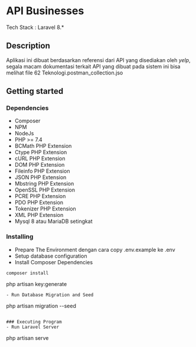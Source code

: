 # API Businesses
Tech Stack : Laravel 8.*

## Description
Aplikasi ini dibuat berdasarkan referensi dari API yang disediakan oleh *yelp*, segala macam dokumentasi terkait API yang dibuat pada sistem ini bisa melihat file 62 Teknologi.postman_collection.jso

## Getting started
### Dependencies
- Composer
- NPM
- NodeJs
- PHP >= 7.4
- BCMath PHP Extension
- Ctype PHP Extension
- cURL PHP Extension
- DOM PHP Extension
- Fileinfo PHP Extension
- JSON PHP Extension
- Mbstring PHP Extension
- OpenSSL PHP Extension
- PCRE PHP Extension
- PDO PHP Extension
- Tokenizer PHP Extension
- XML PHP Extension
- Mysql 8 atau MariaDB setingkat

### Installing
- Prepare The Environment dengan cara copy .env.example ke .env
- Setup database configuration
- Install Composer Dependencies
```
composer install
```
php artisan key:generate
```
- Run Database Migration and Seed
```
php artisan migration --seed
```

### Executing Program
- Run Laravel Server
```
php artisan serve
```